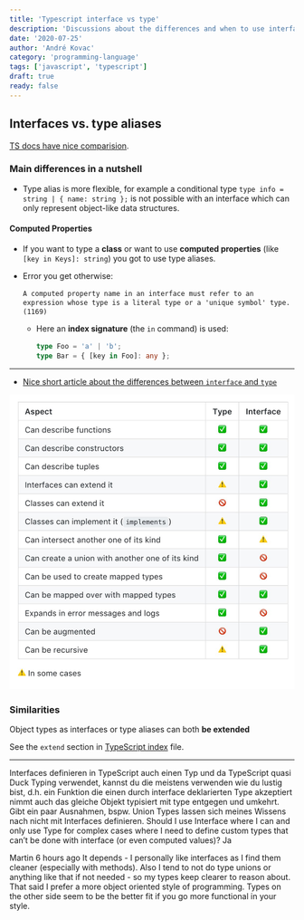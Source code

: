 ```yaml
---
title: 'Typescript interface vs type'
description: 'Discussions about the differences and when to use interfaces vs types.'
date: '2020-07-25'
author: 'André Kovac'
category: 'programming-language'
tags: ['javascript', 'typescript']
draft: true
ready: false
---
```


## Interfaces vs. type aliases

[TS docs have nice comparision](https://www.typescriptlang.org/docs/handbook/2/everyday-types.html#differences-between-type-aliases-and-interfaces).

### Main differences in a nutshell

- Type alias is more flexible, for example a conditional type `type info = string | { name: string };` is not possible with an interface which can only represent object-like data structures.


#### Computed Properties

- If you want to type a **class** or want to use **computed properties** (like `[key in Keys]: string`) you got to use type aliases.
- Error you get otherwise:

    ```
    A computed property name in an interface must refer to an expression whose type is a literal type or a 'unique symbol' type.(1169)
    ```

  - Here an **index signature** (the `in` command) is used:

    ```ts
    type Foo = 'a' | 'b';
    type Bar = { [key in Foo]: any };
    ```

---

- [Nice short article about the differences between `interface` and `type`](https://pawelgrzybek.com/typescript-interface-vs-type/)

![interfaces vs. types](./InterfacesVsTypes.jpg)

### Similarities

Object types as interfaces or type aliases can both **be extended**

See the `extend` section in [TypeScript index](./index.md) file.

---

Interfaces definieren in TypeScript auch einen Typ und da TypeScript quasi Duck Typing verwendet, kannst du die meistens verwenden wie du lustig bist, d.h. ein Funktion die einen durch interface deklarierten Type akzeptiert nimmt auch das gleiche Objekt typisiert mit type entgegen und umkehrt. Gibt ein paar Ausnahmen, bspw. Union Types lassen sich meines Wissens nach nicht mit Interfaces definieren.
 Should I use Interface where I can and only use Type for complex cases where I need to define custom types that can’t be done with interface (or even computed values)?
Ja




Martin  6 hours ago
It depends - I personally like interfaces as I find them cleaner (especially with methods). Also I tend to not do type unions or anything like that if not needed - so my types keep clearer to reason about.
That said I prefer a more object oriented style of programming.
Types on the other side seem to be the better fit if you go more functional in your style.